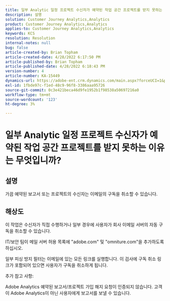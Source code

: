 ```yaml
---
title: 일부 Analytic 일정 프로젝트 수신자가 예약된 작업 공간 프로젝트를 받지 못하는 이유는 무엇입니까?
description: 설명
solution: Customer Journey Analytics,Analytics
product: Customer Journey Analytics,Analytics
applies-to: Customer Journey Analytics,Analytics
keywords: KCS
resolution: Resolution
internal-notes: null
bug: false
article-created-by: Brian Topham
article-created-date: 4/28/2022 6:17:50 PM
article-published-by: Brian Topham
article-published-date: 4/28/2022 6:18:43 PM
version-number: 4
article-number: KA-15449
dynamics-url: https://adobe-ent.crm.dynamics.com/main.aspx?forceUCI=1&pagetype=entityrecord&etn=knowledgearticle&id=9a1ed07d-1fc7-ec11-a7b6-0022480a1b03
exl-id: 1fbde97c-f1ed-48c9-96f8-3386aaa95726
source-git-commit: 0c3e421beca46d9fe1952b1f98538a50697216a0
workflow-type: tm+mt
source-wordcount: '123'
ht-degree: 3%

---
```


# 일부 Analytic 일정 프로젝트 수신자가 예약된 작업 공간 프로젝트를 받지 못하는 이유는 무엇입니까?

## 설명


가끔 예약된 보고서 또는 프로젝트의 수신자는 이메일의 구독을 취소할 수 있습니다.


## 해상도


이 작업은 수신자가 직접 수행하거나 일부 경우에 사용자가 회사 이메일 서버의 자동 구독을 취소할 수 있습니다.

IT/보안 팀이 메일 서버 허용 목록에 &quot;adobe.com&quot; 및 &quot;omniture.com&quot;을 추가하도록 하십시오.

일부 피싱 방지 필터는 이메일에 있는 모든 링크를 실행합니다. 이 검사에 구독 취소 링크가 포함되어 있으면 사용자가 구독을 취소하게 됩니다.



추가 참고 사항:

Adobe Analytics 예약된 보고서/프로젝트 가입 해지 요청이 인증되지 않습니다. 고객이 Adobe Analytics이 아닌 사용자에게 보고서를 보낼 수 있습니다.
